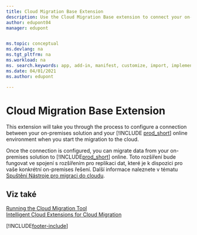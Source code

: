 ```yaml
---
title: Cloud Migration Base Extension
description: Use the Cloud Migration Base extension to connect your on-premises solution with Business Central online.
author: edupont04
manager: edupont


ms.topic: conceptual
ms.devlang: na
ms.tgt_pltfrm: na
ms.workload: na
ms. search.keywords: app, add-in, manifest, customize, import, implement
ms.date: 04/01/2021
ms.author: edupont

---
```


# Cloud Migration Base Extension

This extension will take you through the process to configure a connection between your on-premises solution and your [!INCLUDE [prod_short](includes/prod_short.md)] online environment when you start the migration to the cloud. 

Once the connection is configured, you can migrate data from your on-premises solution to [!INCLUDE[prod_short](includes/prod_short.md)] online. Toto rozšíření bude fungovat ve spojení s rozšířením pro replikaci dat, které je k dispozici pro vaše konkrétní on-premises řešení. Další informace naleznete v tématu [Spuštění Nástroje pro migraci do cloudu](/dynamics365/business-central/dev-itpro/administration/migration-tool).

## Viz také

[Running the Cloud Migration Tool](/dynamics365/business-central/dev-itpro/administration/migration-tool)  
[Intelligent Cloud Extensions for Cloud Migration](ui-extensions-data-replication.md)


[!INCLUDE[footer-include](includes/footer-banner.md)]